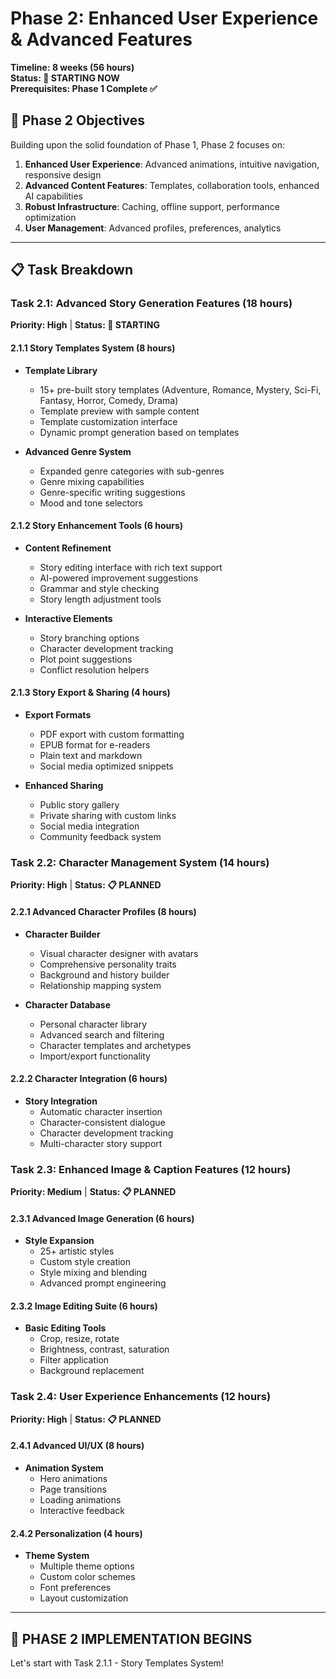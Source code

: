 # Phase 2: Enhanced User Experience & Advanced Features
**Timeline: 8 weeks (56 hours)**  
**Status: 🚀 STARTING NOW**  
**Prerequisites: Phase 1 Complete ✅**

## 🎯 Phase 2 Objectives
Building upon the solid foundation of Phase 1, Phase 2 focuses on:
1. **Enhanced User Experience**: Advanced animations, intuitive navigation, responsive design
2. **Advanced Content Features**: Templates, collaboration tools, enhanced AI capabilities
3. **Robust Infrastructure**: Caching, offline support, performance optimization
4. **User Management**: Advanced profiles, preferences, analytics

---

## 📋 Task Breakdown

### **Task 2.1: Advanced Story Generation Features (18 hours)**
**Priority: High** | **Status: 🔄 STARTING**

#### **2.1.1 Story Templates System (8 hours)**
- **Template Library**
  - 15+ pre-built story templates (Adventure, Romance, Mystery, Sci-Fi, Fantasy, Horror, Comedy, Drama)
  - Template preview with sample content
  - Template customization interface
  - Dynamic prompt generation based on templates

- **Advanced Genre System**
  - Expanded genre categories with sub-genres
  - Genre mixing capabilities
  - Genre-specific writing suggestions
  - Mood and tone selectors

#### **2.1.2 Story Enhancement Tools (6 hours)**
- **Content Refinement**
  - Story editing interface with rich text support
  - AI-powered improvement suggestions
  - Grammar and style checking
  - Story length adjustment tools

- **Interactive Elements**
  - Story branching options
  - Character development tracking
  - Plot point suggestions
  - Conflict resolution helpers

#### **2.1.3 Story Export & Sharing (4 hours)**
- **Export Formats**
  - PDF export with custom formatting
  - EPUB format for e-readers
  - Plain text and markdown
  - Social media optimized snippets

- **Enhanced Sharing**
  - Public story gallery
  - Private sharing with custom links
  - Social media integration
  - Community feedback system

### **Task 2.2: Character Management System (14 hours)**
**Priority: High** | **Status: 📋 PLANNED**

#### **2.2.1 Advanced Character Profiles (8 hours)**
- **Character Builder**
  - Visual character designer with avatars
  - Comprehensive personality traits
  - Background and history builder
  - Relationship mapping system

- **Character Database**
  - Personal character library
  - Advanced search and filtering
  - Character templates and archetypes
  - Import/export functionality

#### **2.2.2 Character Integration (6 hours)**
- **Story Integration**
  - Automatic character insertion
  - Character-consistent dialogue
  - Character development tracking
  - Multi-character story support

### **Task 2.3: Enhanced Image & Caption Features (12 hours)**
**Priority: Medium** | **Status: 📋 PLANNED**

#### **2.3.1 Advanced Image Generation (6 hours)**
- **Style Expansion**
  - 25+ artistic styles
  - Custom style creation
  - Style mixing and blending
  - Advanced prompt engineering

#### **2.3.2 Image Editing Suite (6 hours)**
- **Basic Editing Tools**
  - Crop, resize, rotate
  - Brightness, contrast, saturation
  - Filter application
  - Background replacement

### **Task 2.4: User Experience Enhancements (12 hours)**
**Priority: High** | **Status: 📋 PLANNED**

#### **2.4.1 Advanced UI/UX (8 hours)**
- **Animation System**
  - Hero animations
  - Page transitions
  - Loading animations
  - Interactive feedback

#### **2.4.2 Personalization (4 hours)**
- **Theme System**
  - Multiple theme options
  - Custom color schemes
  - Font preferences
  - Layout customization

---

## 🚀 PHASE 2 IMPLEMENTATION BEGINS

Let's start with Task 2.1.1 - Story Templates System! 